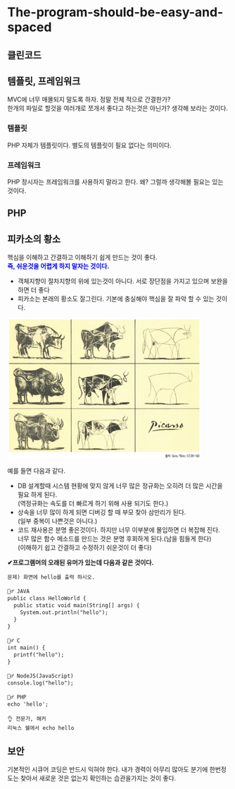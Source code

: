 # The-program-should-be-easy-and-spaced

## 클린코드

## 템플릿, 프레임워크
MVC에 너무 매몰되지 말도록 하자. 정말 전체 적으로 간결한가?<br>
한개의 파일로 할것을 여러개로 쪼개서 좋다고 하는것은 아닌가? 생각해 보라는 것이다.

### 템플릿
PHP 자체가 템플릿이다. 별도의 템플릿이 필요 없다는 의미이다.

### 프레임워크
PHP 창시자는 프레임워크를 사용하지 말라고 한다. 왜? 그럴까 생각해볼 필요는 있는 것이다.

## PHP

## 피카소의 황소
핵심을 이해하고 간결하고 이해하기 쉽게 만드는 것이 좋다.  
<span style="color:blue">**즉, 쉬운것을 어렵게 하지 말자는 것이다.**</span>
  - 객체지향이 절차지향의 위에 있는것이 아니다. 서로 장단점을 가지고 있으며 보완을 하면 더 좋다
  - 피카소는 본래의 황소도 잘그린다. 기본에 충실해야 핵심을 잘 파악 할 수 있는 것이다.
<img src="imgs/피카소-황소.png" width="440">
<br>

예를 들면 다음과 같다.
  - DB 설계할때 시스템 현황에 맞지 않게 너무 많은 정규화는 오히려 더 많은 시간을 필요 하게 된다.  
    (역정규화는 속도를 더 빠르게 하기 위해 사용 되기도 한다.)
  - 상속을 너무 많이 하게 되면 디버깅 할 때 부모 찾아 삼만리가 된다.  
    (일부 중복이 나쁜것은 아니다.)
  - 코드 재사용은 분명 좋은것이다. 하지만 너무 이부분에 몰입하면 더 복잡해 진다.  
    너무 많은 함수 메소드를 만드는 것은 분명 후회하게 된다.(남을 힘들게 한다)  
    (이해하기 쉽고 간결하고 수정하기 쉬운것이 더 좋다) 

  
**✔프로그램머의 오래된 유머가 있는데 다음과 같은 것이다.**
```
문제) 화면에 hello를 출력 하시오.

🤦‍♂️ JAVA
public class HelloWorld {
  public static void main(String[] args) {
    System.out.println("hello");
  }
}

🤦‍♂️ C
int main() {
  printf("hello");
}

🤦‍♂️ NodeJS(JavaScript)
console.log("hello");

🤦‍♂️ PHP 
echo 'hello';

👌 전문가, 해커
리눅스 쉘에서 echo hello
```

## 보안
기본적인 시큐어 코딩은 반드시 익혀야 한다. 내가 경력이 아무리 많아도 분기에 한번정도는 찾아서 새로운 것은 없는지 확인하는 습관을가지는 것이 좋다.